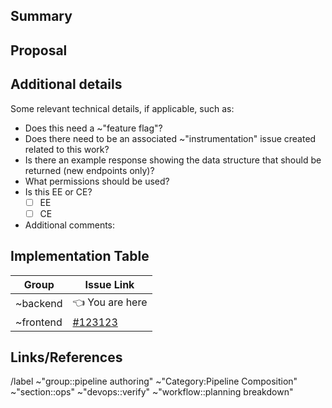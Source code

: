 <!--
## Implementation Issue To-Do list 
(_NOTE: This section can be removed when the issue is ready for creation_)
- [ ] Ensure that issue title is concise yet descriptive
- [ ] Add `Frontend :` or `Backend: ` per group [naming conventions](https://about.gitlab.com/handbook/engineering/development/ops/verify/pipeline-authoring/#splitting-issues)
- [ ] Ensure the issue containing the feature or change proposal and related discussions is linked as related to this implementation issue.
- [ ] Aside from default labeling, please make sure to include relevant labels for `type::`, `workflow::`, and `~frontend`/`~backend` labeling.
- [ ] Issues with user-facing changes should include the `~UX` label.
-->

## Summary

## Proposal

## Additional details
<!--
_NOTE: If the issue has addressed all of these questions, this separate section can be removed._
-->

Some relevant technical details, if applicable, such as:

- Does this need a ~"feature flag"?
- Does there need to be an associated ~"instrumentation" issue created related to this work?
- Is there an example response showing the data structure that should be returned (new endpoints only)?
- What permissions should be used?
- Is this EE or CE?
    - [ ] EE
    - [ ] CE
- Additional comments:

## Implementation Table

<!--
_NOTE: If the issue is not part of an epic, the implementation table can be removed. If it is part of an epic, make sure that the implementation table below mirrors the corresponding epic's implementation table content._
-->


| Group | Issue Link |
| ------ | ------ |
| ~backend | :point_left: You are here |
| ~frontend | [#123123](url) |

<!--
## Documentation 

_NOTE: This section is optional, but can be used for easy access to any relevant documentation URLs._
-->

## Links/References




/label ~"group::pipeline authoring" ~"Category:Pipeline Composition" ~"section::ops" ~"devops::verify" ~"workflow::planning breakdown"
